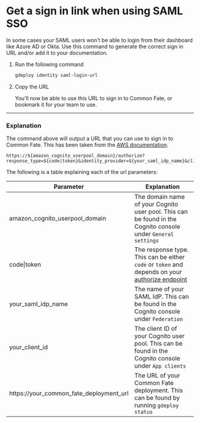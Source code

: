 
# Get a sign in link when using SAML SSO

In some cases your SAML users won't be able to login from their dashboard like Azure AD or Okta. Use this command to generate the correct sign in URL and/or add it to your documentation.

1. Run the following command

    ```bash
    gdeploy identity saml-login-url
    ```
1. Copy the URL 

    You'll now be able to use this URL to sign in to Common Fate, or bookmark it for your team to use.

--- 

### Explanation


The command above will output a URL that you can use to sign in to Common Fate. This has been taken from the [AWS documentation](https://docs.aws.amazon.com/cognito/latest/developerguide/cognito-user-pools-SAML-session-initiation.html).
```
https://${amazon_cognito_userpool_domain}/authorize?response_type=${code|token}&identity_provider=${your_saml_idp_name}&client_id=${your_client_id}&redirect_uri=${https://your_common_fate_deployment_url}
```


The following is a table explaining each of the url parameters:

| Parameter  | Explanation  |
|---|---|
| amazon_cognito_userpool_domain | The domain name of your Cognito user pool. This can be found in the Cognito console under `General settings`  |  
| code\|token | The response type. This can be either `code` or `token` and depends on your [authorize endpoint](https://docs.aws.amazon.com/cognito/latest/developerguide/authorization-endpoint.html)   |
| your_saml_idp_name | The name of your SAML IdP. This can be found in the Cognito console under `Federation`  |
| your_client_id | The client ID of your Cognito user pool. This can be found in the Cognito console under `App clients`  |
| https://your_common_fate_deployment_url | The URL of your Common Fate deployment. This can be found by running `gdeploy status`  |